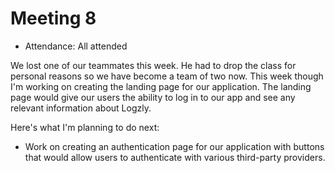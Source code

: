 # Meeting 8

- Attendance: All attended

We lost one of our teammates this week. He had to drop the class for personal reasons so we have become a team of two now. This week though I'm working on creating the landing page for our application. The landing page would give our users the ability to log in to our app and see any relevant information about Logzly.

Here's what I'm planning to do next:
- Work on creating an authentication page for our application with buttons that would allow users to authenticate with various third-party providers.